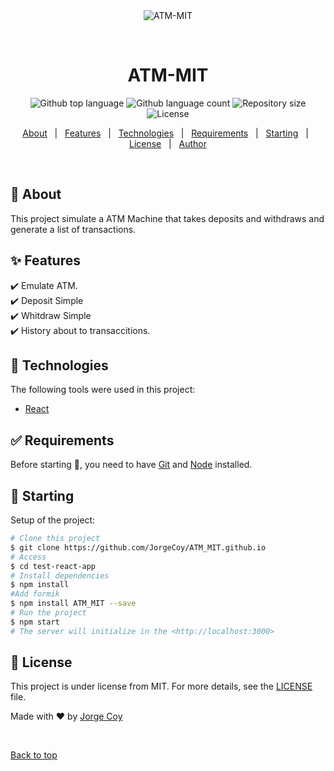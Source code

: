 <div align="center" id="top"> 
  <img src="./.github/app.gif" alt="ATM-MIT" />

  &#xa0;

  <!-- <a href="https://testreactapp.netlify.app">Demo</a> -->
</div>

<h1 align="center">ATM-MIT</h1>

<p align="center">
  <img alt="Github top language" src="https://img.shields.io/github/languages/top/JorgeCoy/ATM_MIT.GITHUB.IO?color=56BEB8">

  <img alt="Github language count" src="https://img.shields.io/github/languages/count/JorgeCoy/ATM_MIT.GITHUB.IO?color=56BEB8">

  <img alt="Repository size" src="https://img.shields.io/github/repo-size/JorgeCoy/atm_mit.GITHUB.IO?color=56BEB8">

  <img alt="License" src="https://img.shields.io/github/license/JorgeCoy/atm_mit.GITHUB.IO?color=56BEB8">

  <!-- <img alt="Github issues" src="https://img.shields.io/github/issues/{JorgeCoy}/test-react-app?color=56BEB8" /> -->

  <!-- <img alt="Github forks" src="https://img.shields.io/github/forks/{JorgeCoy}/test-react-app?color=56BEB8" /> -->

  <!-- <img alt="Github stars" src="https://img.shields.io/github/stars/{JorgeCoy}/test-react-app?color=56BEB8" /> -->
</p>

<!-- Status -->

<!-- <h4 align="center"> 
	🚧  Test React App 🚀 Under construction...  🚧
</h4> 
<hr> -->

<p align="center">
  <a href="#dart-about">About</a> &#xa0; | &#xa0; 
  <a href="#sparkles-features">Features</a> &#xa0; | &#xa0;
  <a href="#rocket-technologies">Technologies</a> &#xa0; | &#xa0;
  <a href="#white_check_mark-requirements">Requirements</a> &#xa0; | &#xa0;
  <a href="#checkered_flag-starting">Starting</a> &#xa0; | &#xa0;
  <a href="#memo-license">License</a> &#xa0; | &#xa0;
  <a href="https://github.com/{JorgeCoy}" target="_blank">Author</a>
</p>

<br>

## :dart: About ##

 This project simulate a ATM Machine that takes deposits and withdraws and generate a list of transactions.


## :sparkles: Features ##

:heavy_check_mark: Emulate ATM. \
:heavy_check_mark: Deposit Simple \
:heavy_check_mark: Whitdraw Simple \
:heavy_check_mark: History about to transaccitions.

## :rocket: Technologies ##

The following tools were used in this project:

- [React](https://reactjs.org/)


## :white_check_mark: Requirements ##

Before starting :checkered_flag:, you need to have [Git](https://git-scm.com) and [Node](https://nodejs.org/en/) installed.

## :checkered_flag: Starting ##

Setup of the project:

```bash
# Clone this project
$ git clone https://github.com/JorgeCoy/ATM_MIT.github.io
# Access
$ cd test-react-app
# Install dependencies
$ npm install
#Add formik
$ npm install ATM_MIT --save
# Run the project
$ npm start
# The server will initialize in the <http://localhost:3000>
```

## :memo: License ##

This project is under license from MIT. For more details, see the [LICENSE](LICENSE.md) file.


Made with :heart: by <a href="https://github.com/JorgeCoy" target="_blank">Jorge Coy</a>

&#xa0;

<a href="#top">Back to top</a>
